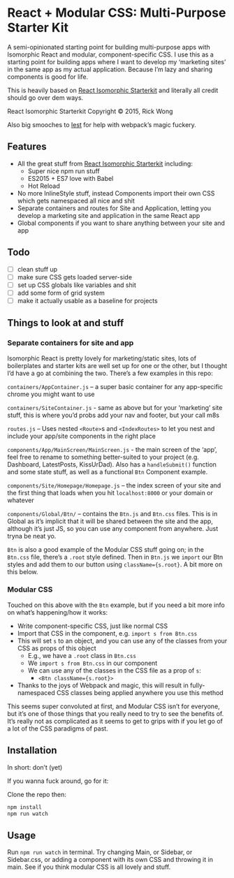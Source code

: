 # React + Modular CSS: Multi-Purpose Starter Kit
A semi-opinionated starting point for building multi-purpose apps with Isomorphic React and modular, component-specific CSS. I use this as a starting point for building apps where I want to develop my ‘marketing sites’ in the same app as my actual application. Because I’m lazy and sharing components is good for life.

This is heavily based on [React Isomorphic Starterkit](https://github.com/RickWong/react-isomorphic-starterkit) and literally all credit should go over dem ways.

React Isomorphic Starterkit Copyright © 2015, Rick Wong

Also big smooches to [Iest](https://github.com/iest) for help with webpack’s magic fuckery.

## Features

- All the great stuff from [React Isomorphic Starterkit](https://github.com/RickWong/react-isomorphic-starterkit) including:
  - Super nice npm run stuff
  - ES2015 + ES7 love with Babel
  - Hot Reload
- No more InlineStyle stuff, instead Components import their own CSS which gets namespaced all nice and shit
- Separate containers and routes for Site and Application, letting you develop a marketing site and application in the same React app
- Global components if you want to share anything between your site and app

## Todo
- [ ] clean stuff up
- [ ] make sure CSS gets loaded server-side
- [ ] set up CSS globals like variables and shit
- [ ] add some form of grid system
- [ ] make it actually usable as a baseline for projects

## Things to look at and stuff

### Separate containers for site and app
Isomorphic React is pretty lovely for marketing/static sites, lots of boilerplates and starter kits are well set up for one or the other, but I thought I’d have a go at combining the two. There’s a few examples in this repo:

`containers/AppContainer.js` – a super basic container for any app-specific chrome you might want to use

`containers/SiteContainer.js` - same as above but for your ‘marketing’ site stuff, this is where you’d probs add your nav and footer, but your call m8s

`routes.js` – Uses nested `<Route>`s and `<IndexRoutes>` to let you nest and include your app/site components in the right place

`components/App/MainScreen/MainScreen.js` - the main screen of the ‘app’, feel free to rename to something better-suited to your project (e.g. Dashboard, LatestPosts, KissUrDad). Also has a `handleSubmit()` function and some state stuff, as well as a functional `Btn` Component example.

`components/Site/Homepage/Homepage.js` – the index screen of your site and the first thing that loads when you hit `localhost:8000` or your domain or whatever

`components/Global/Btn/` – contains the `Btn.js` and `Btn.css` files. This is in Global as it’s implicit that it will be shared between the site and the app, although it’s just JS, so you can use any component from anywhere. Just tryna be neat yo.

`Btn` is also a good example of the Modular CSS stuff going on; in the `Btn.css` file, there’s a `.root` style defined. Then in `Btn.js` we `import` our Btn styles and add them to our button using `className={s.root}`. A bit more on this below.

### Modular CSS
Touched on this above with the `Btn` example, but if you need a bit more info on what’s happening/how it works:
- Write component-specific CSS, just like normal CSS
- Import that CSS in the component, e.g. `import s from Btn.css`
- This will set `s` to an object, and you can use any of the classes from your CSS as props of this object
  - E.g., we have a `.root` class in `Btn.css`
  - We `import s from Btn.css` in our component
  - We can use any of the classes in the CSS file as a prop of `s`:
    - `<Btn className={s.root}>`
- Thanks to the joys of Webpack and magic, this will result in fully-namespaced CSS classes being applied anywhere you use this method

This seems super convoluted at first, and Modular CSS isn’t for everyone, but it’s one of those things that you really need to try to see the benefits of. It’s really not as complicated as it seems to get to grips with if you let go of a lot of the CSS paradigms of past.

## Installation

In short: don’t (yet)

If you wanna fuck around, go for it:

Clone the repo then:

```bash
npm install
npm run watch
```

## Usage

Run `npm run watch` in terminal. Try changing Main, or Sidebar, or Sidebar.css, or adding a component with its own CSS and throwing it in main. See if you think modular CSS is all lovely and stuff.
